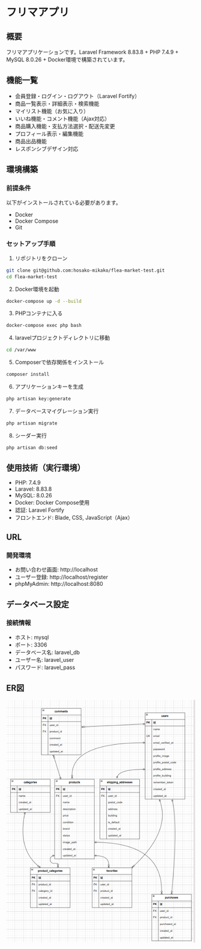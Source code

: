 # **フリマアプリ**

## **概要**
フリマアプリケーションです。Laravel Framework 8.83.8 + PHP 7.4.9 + MySQL 8.0.26 + Docker環境で構築されています。

## **機能一覧**
- 会員登録・ログイン・ログアウト（Laravel Fortify）
- 商品一覧表示・詳細表示・検索機能
- マイリスト機能（お気に入り）
- いいね機能・コメント機能（Ajax対応）
- 商品購入機能・支払方法選択・配送先変更
- プロフィール表示・編集機能
- 商品出品機能
- レスポンシブデザイン対応

## **環境構築**
### 前提条件
以下がインストールされている必要があります。
- Docker
- Docker Compose
- Git

### セットアップ手順
1. リポジトリをクローン
```bash
git clone git@github.com:hosako-mikako/flea-market-test.git
cd flea-market-test
```

2. Docker環境を起動
```bash
docker-compose up -d --build
```

3. PHPコンテナに入る
```bash
docker-compose exec php bash
```

4. laravelプロジェクトディレクトリに移動
```bash
cd /var/www
```

5. Composerで依存関係をインストール
```bash
composer install
```

6. アプリケーションキーを生成
```bash
php artisan key:generate
```

7. データベースマイグレーション実行
```bash
php artisan migrate
```

8. シーダー実行
```bash
php artisan db:seed
```


## **使用技術（実行環境）**
- PHP: 7.4.9
- Laravel: 8.83.8
- MySQL: 8.0.26
- Docker: Docker Compose使用
- 認証: Laravel Fortify
- フロントエンド: Blade, CSS, JavaScript（Ajax）

## **URL**
### 開発環境
- お問い合わせ画面: http://localhost
- ユーザー登録: http://localhost/register
- phpMyAdmin: http://localhost:8080

## **データベース設定**
### 接続情報
- ホスト: mysql
- ポート: 3306
- データベース名: laravel_db
- ユーザー名: laravel_user
- パスワード: laravel_pass

## **ER図**

![ER図](./images/er-diagram.png)




